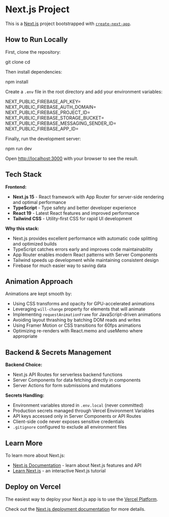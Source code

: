 # Next.js Project

This is a [Next.js](https://nextjs.org) project bootstrapped with [`create-next-app`](https://nextjs.org/docs/app/api-reference/cli/create-next-app).

## How to Run Locally

First, clone the repository:

git clone <your-repository-url>
cd <your-project-name>

Then install dependencies:

npm install

Create a `.env` file in the root directory and add your environment variables:

NEXT_PUBLIC_FIREBASE_API_KEY=
NEXT_PUBLIC_FIREBASE_AUTH_DOMAIN=
NEXT_PUBLIC_FIREBASE_PROJECT_ID=
NEXT_PUBLIC_FIREBASE_STORAGE_BUCKET=
NEXT_PUBLIC_FIREBASE_MESSAGING_SENDER_ID=
NEXT_PUBLIC_FIREBASE_APP_ID=

Finally, run the development server:

npm run dev

Open [http://localhost:3000](http://localhost:3000) with your browser to see the result.

## Tech Stack

**Frontend:**
- **Next.js 15** - React framework with App Router for server-side rendering and optimal performance
- **TypeScript** - Type safety and better developer experience
- **React 19** - Latest React features and improved performance
- **Tailwind CSS** - Utility-first CSS for rapid UI development

**Why this stack:**
- Next.js provides excellent performance with automatic code splitting and optimized builds
- TypeScript catches errors early and improves code maintainability
- App Router enables modern React patterns with Server Components
- Tailwind speeds up development while maintaining consistent design
- Firebase for much easier way to saving data
## Animation Approach

Animations are kept smooth by:
- Using CSS transforms and opacity for GPU-accelerated animations
- Leveraging `will-change` property for elements that will animate
- Implementing `requestAnimationFrame` for JavaScript-driven animations
- Avoiding layout thrashing by batching DOM reads and writes
- Using Framer Motion or CSS transitions for 60fps animations
- Optimizing re-renders with React.memo and useMemo where appropriate

## Backend & Secrets Management

**Backend Choice:**
- Next.js API Routes for serverless backend functions
- Server Components for data fetching directly in components
- Server Actions for form submissions and mutations

**Secrets Handling:**
- Environment variables stored in `.env.local` (never committed)
- Production secrets managed through Vercel Environment Variables
- API keys accessed only in Server Components or API Routes
- Client-side code never exposes sensitive credentials
- `.gitignore` configured to exclude all environment files

## Learn More

To learn more about Next.js:
- [Next.js Documentation](https://nextjs.org/docs) - learn about Next.js features and API
- [Learn Next.js](https://nextjs.org/learn) - an interactive Next.js tutorial

## Deploy on Vercel

The easiest way to deploy your Next.js app is to use the [Vercel Platform](https://vercel.com/new?utm_medium=default-template&filter=next.js&utm_source=create-next-app&utm_campaign=create-next-app-readme).

Check out the [Next.js deployment documentation](https://nextjs.org/docs/app/building-your-application/deploying) for more details.